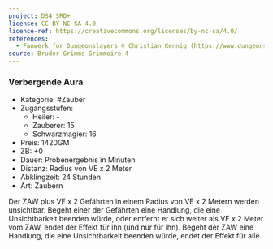 ```yaml
---
project: DS4 SRD+
license: CC BY-NC-SA 4.0
licence-ref: https://creativecommons.org/licenses/by-nc-sa/4.0/
references: 
  - Fanwerk for Dungeonslayers © Christian Kennig (https://www.dungeonslayers.net/)
source: Bruder Grimms Grimmoire 4
---
```


### Verbergende Aura

- Kategorie: #Zauber
- Zugangsstufen:
  - Heiler: -
  - Zauberer: 15
  - Schwarzmagier: 16
- Preis: 1420GM
- ZB: +0
- Dauer: Probenergebnis in Minuten
- Distanz: Radius von VE x 2 Meter
- Abklingzeit: 24 Stunden
- Art: Zaubern

Der ZAW plus VE x 2 Gefährten in einem Radius von VE x 2 Metern werden unsichtbar. Begeht einer der Gefährten eine Handlung, die eine Unsichtbarkeit beenden würde, oder entfernt er sich weiter als VE x 2 Meter vom ZAW, endet der Effekt für ihn (und nur für ihn). Begeht der ZAW eine Handlung, die eine Unsichtbarkeit beenden würde, endet der Effekt für alle.

